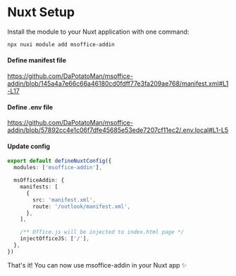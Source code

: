 # Nuxt Setup

Install the module to your Nuxt application with one command:

```bash
npx nuxi module add msoffice-addin
```

#### Define manifest file

https://github.com/DaPotatoMan/msoffice-addin/blob/145a4a7e66c66a46180cd0fdff77e3fa209ae768/manifest.xml#L1-L17

#### Define .env file

https://github.com/DaPotatoMan/msoffice-addin/blob/57892cc4e1c06f7dfe45685e53ede7207cf11ec2/.env.local#L1-L5

#### Update config

```ts
export default defineNuxtConfig({
  modules: ['msoffice-addin'],

  msOfficeAddin: {
    manifests: [
      {
        src: 'manifest.xml',
        route: '/outlook/manifest.xml',
      },
    ],

    /** Office.js will be injected to index.html page */
    injectOfficeJS: ['/'],
  },
})
```

That's it! You can now use msoffice-addin in your Nuxt app ✨
